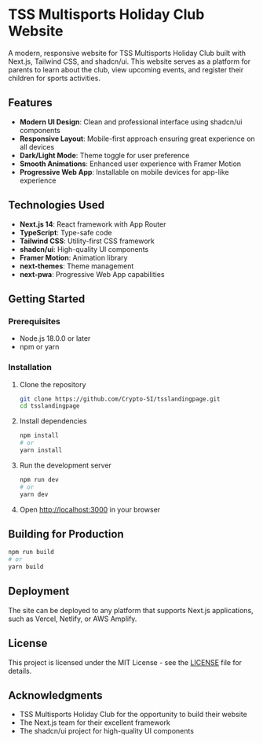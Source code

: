 # TSS Multisports Holiday Club Website

A modern, responsive website for TSS Multisports Holiday Club built with Next.js, Tailwind CSS, and shadcn/ui. This website serves as a platform for parents to learn about the club, view upcoming events, and register their children for sports activities.

## Features

- **Modern UI Design**: Clean and professional interface using shadcn/ui components
- **Responsive Layout**: Mobile-first approach ensuring great experience on all devices
- **Dark/Light Mode**: Theme toggle for user preference
- **Smooth Animations**: Enhanced user experience with Framer Motion
- **Progressive Web App**: Installable on mobile devices for app-like experience

## Technologies Used

- **Next.js 14**: React framework with App Router
- **TypeScript**: Type-safe code
- **Tailwind CSS**: Utility-first CSS framework
- **shadcn/ui**: High-quality UI components
- **Framer Motion**: Animation library
- **next-themes**: Theme management
- **next-pwa**: Progressive Web App capabilities

## Getting Started

### Prerequisites

- Node.js 18.0.0 or later
- npm or yarn

### Installation

1. Clone the repository
   ```bash
   git clone https://github.com/Crypto-SI/tsslandingpage.git
   cd tsslandingpage
   ```

2. Install dependencies
   ```bash
   npm install
   # or
   yarn install
   ```

3. Run the development server
   ```bash
   npm run dev
   # or
   yarn dev
   ```

4. Open [http://localhost:3000](http://localhost:3000) in your browser

## Building for Production

```bash
npm run build
# or
yarn build
```

## Deployment

The site can be deployed to any platform that supports Next.js applications, such as Vercel, Netlify, or AWS Amplify.

## License

This project is licensed under the MIT License - see the [LICENSE](LICENSE) file for details.

## Acknowledgments

- TSS Multisports Holiday Club for the opportunity to build their website
- The Next.js team for their excellent framework
- The shadcn/ui project for high-quality UI components
